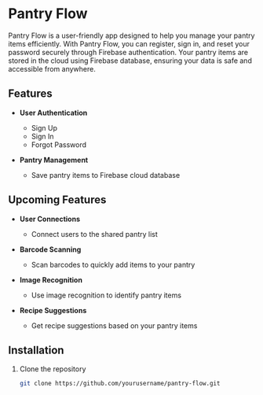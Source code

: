 # Pantry Flow

Pantry Flow is a user-friendly app designed to help you manage your pantry items efficiently. With Pantry Flow, you can register, sign in, and reset your password securely through Firebase authentication. Your pantry items are stored in the cloud using Firebase database, ensuring your data is safe and accessible from anywhere.

## Features

- **User Authentication**
  - Sign Up
  - Sign In
  - Forgot Password

- **Pantry Management**
  - Save pantry items to Firebase cloud database

## Upcoming Features

- **User Connections**
  - Connect users to the shared pantry list

- **Barcode Scanning**
  - Scan barcodes to quickly add items to your pantry

- **Image Recognition**
  - Use image recognition to identify pantry items

- **Recipe Suggestions**
  - Get recipe suggestions based on your pantry items

## Installation

1. Clone the repository
   ```sh
   git clone https://github.com/yourusername/pantry-flow.git
